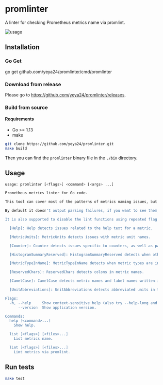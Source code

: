 # promlinter

A linter for checking Prometheus metrics name via promlint.

![usage](assets/promlinter.gif)

## Installation

### Go Get

go get github.com/yeya24/promlinter/cmd/promlinter

### Download from release

Please go to https://github.com/yeya24/promlinter/releases.

### Build from source

#### Requirements

- Go >= 1.13
- make

``` bash
git clone https://github.com/yeya24/promlinter.git
make build
```

Then you can find the `promlinter` binary file in the `./bin` directory.

## Usage

``` bash
usage: promlinter [<flags>] <command> [<args> ...]

Prometheus metrics linter for Go code.

This tool can cover most of the patterns of metrics naming issues, but it cannot detect metric values that can only be determined in the runtime.

By default it doesn't output parsing failures, if you want to see them, you can add --strict flag to enable it.

It is also supported to disable the lint functions using repeated flag --disable. Current supported functions are:

  [Help]: Help detects issues related to the help text for a metric.

  [MetricUnits]: MetricUnits detects issues with metric unit names.

  [Counter]: Counter detects issues specific to counters, as well as patterns that should only be used with counters.

  [HistogramSummaryReserved]: HistogramSummaryReserved detects when other types of metrics use names or labels reserved for use by histograms and/or summaries.

  [MetricTypeInName]: MetricTypeInName detects when metric types are included in the metric name.

  [ReservedChars]: ReservedChars detects colons in metric names.

  [CamelCase]: CamelCase detects metric names and label names written in camelCase.

  [UnitAbbreviations]: UnitAbbreviations detects abbreviated units in the metric name.

Flags:
  -h, --help     Show context-sensitive help (also try --help-long and --help-man).
      --version  Show application version.

Commands:
  help [<command>...]
    Show help.

  list [<flags>] [<files>...]
    List metrics name.

  lint [<flags>] [<files>...]
    Lint metrics via promlint.

```

## Run tests

``` bash
make test
```
